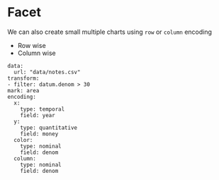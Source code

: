 # Facet

We can also create small multiple charts using `row` or `column` encoding

- Row wise
- Column wise

```vis
data:
  url: "data/notes.csv"
transform:
- filter: datum.denom > 30
mark: area
encoding:
  x:
    type: temporal
    field: year
  y:
    type: quantitative
    field: money
  color:
    type: nominal
    field: denom
  column:
    type: nominal
    field: denom
```
